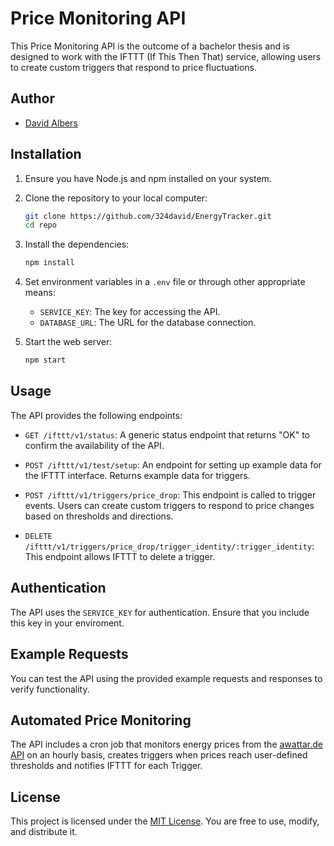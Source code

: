 # Price Monitoring API

This Price Monitoring API is the outcome of a bachelor thesis and is designed to work with the IFTTT (If This Then That) service, allowing users to create custom triggers that respond to price fluctuations.

## Author

- [David Albers](https://github.com/324david)


## Installation

1. Ensure you have Node.js and npm installed on your system.

2. Clone the repository to your local computer:

   ```bash
   git clone https://github.com/324david/EnergyTracker.git
   cd repo
   ```

3. Install the dependencies:

   ```bash
   npm install
   ```

4. Set environment variables in a `.env` file or through other appropriate means:

   - `SERVICE_KEY`: The key for accessing the API.
   - `DATABASE_URL`: The URL for the database connection.

5. Start the web server:

   ```bash
   npm start
   ```

## Usage

The API provides the following endpoints:

- `GET /ifttt/v1/status`: A generic status endpoint that returns "OK" to confirm the availability of the API.

- `POST /ifttt/v1/test/setup`: An endpoint for setting up example data for the IFTTT interface. Returns example data for triggers.

- `POST /ifttt/v1/triggers/price_drop`: This endpoint is called to trigger events. Users can create custom triggers to respond to price changes based on thresholds and directions.

- `DELETE /ifttt/v1/triggers/price_drop/trigger_identity/:trigger_identity`: This endpoint allows IFTTT to delete a trigger.

## Authentication

The API uses the `SERVICE_KEY` for authentication. Ensure that you include this key in your enviroment.

## Example Requests

You can test the API using the provided example requests and responses to verify functionality.

## Automated Price Monitoring

The API includes a cron job that monitors energy prices from the [awattar.de API](https://api.awattar.de/v1/marketdata) on an hourly basis, creates triggers when prices reach user-defined thresholds and notifies IFTTT for each Trigger.

## License

This project is licensed under the [MIT License](LICENSE). You are free to use, modify, and distribute it.
